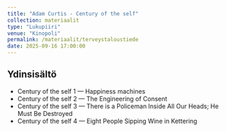 ```yaml
---
title: "Adam Curtis - Century of the self"
collection: materiaalit
type: "Lukupiiri"
venue: "Kinopoli"
permalink: /materiaalit/terveystaloustiede
date: 2025-09-16 17:00:00
---
```


## Ydinsisältö
- Century of the self 1 — Happiness machines
- Century of the self 2 — The Engineering of Consent
- Century of the self 3 — There is a Policeman Inside All Our Heads; He Must Be Destroyed
- Century of the self 4 — Eight People Sipping Wine in Kettering

